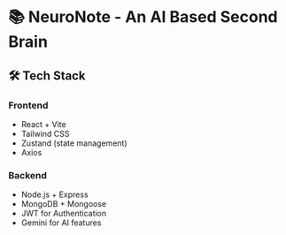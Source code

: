 # 📚 NeuroNote - An AI Based Second Brain

## 🛠️ Tech Stack

### Frontend

- React + Vite
- Tailwind CSS
- Zustand (state management)
- Axios

### Backend

- Node.js + Express
- MongoDB + Mongoose
- JWT for Authentication
- Gemini for AI features
